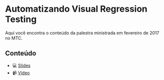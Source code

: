 # Automatizando Visual Regression Testing

Aqui você encontra o conteúdo da palestra ministrada em fevereiro de 2017 no MTC.

## Conteúdo

- :computer: [Slides](https://www2.slideshare.net/samantacicilia/mtc-automatizando-visual-regression-testing)
- :video_camera: [Vídeo](https://youtu.be/TEm_zgD1yP8)
